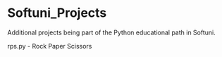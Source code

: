 # Softuni_Projects
Additional projects being part of the Python educational path in Softuni.


rps.py - Rock Paper Scissors


